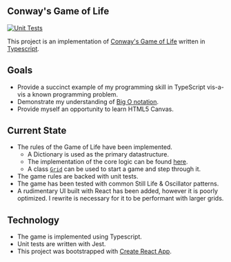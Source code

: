 Conway's Game of Life
-----

[![Unit Tests](https://github.com/wintermuted/game-of-life/actions/workflows/run-tests.yml/badge.svg)](https://github.com/wintermuted/game-of-life/actions/workflows/run-tests.yml)

This project is an implementation of [Conway's Game of Life](https://en.wikipedia.org/wiki/Conway%27s_Game_of_Life) written in [Typescript](https://www.typescriptlang.org/).

## Goals
- Provide a succinct example of my programming skill in TypeScript vis-a-vis a known programming problem.
- Demonstrate my understanding of [Big O notation](https://en.wikipedia.org/wiki/Big_O_notation).
- Provide myself an opportunity to learn HTML5 Canvas.

## Current State
- The rules of the Game of Life have been implemented.  
  - A Dictionary is used as the primary datastructure.
  - The implementation of the core logic can be found [here](https://github.com/wintermuted/game-of-life/blob/master/src/core/game.ts).
  - A class [`Grid`](https://github.com/wintermuted/game-of-life/blob/master/src/game/Grid.ts) can be used to start a game and step through it.
- The game rules are backed with unit tests.
- The game has been tested with common Still Life & Oscillator patterns.
- A rudimentary UI built with React has been added, however it is poorly optimized.  I rewrite is necessary for it to be performant with larger grids.

## Technology

- The game is implemented using Typescript.
- Unit tests are written with Jest.
- This project was bootstrapped with [Create React App](https://github.com/facebook/create-react-app).
